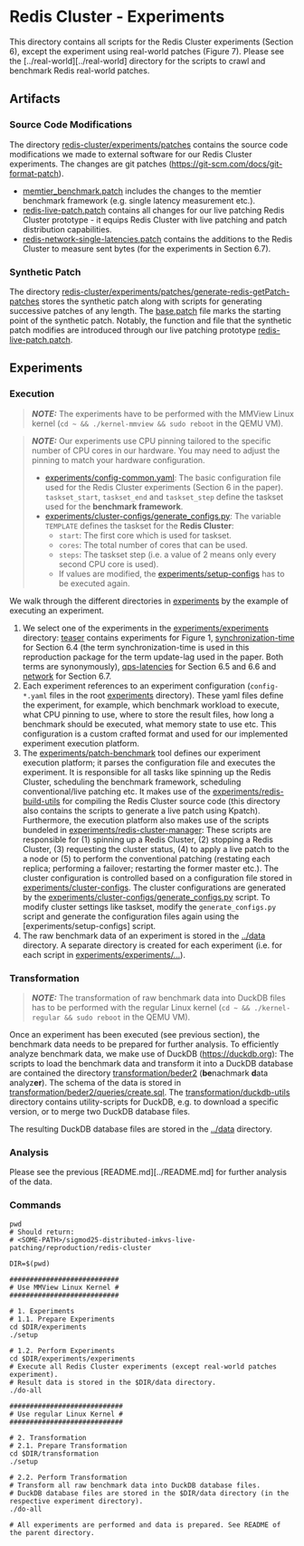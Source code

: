 # Redis Cluster - Experiments

This directory contains all scripts for the Redis Cluster experiments (Section 6), except the experiment using real-world patches (Figure 7).
Please see the [../real-world][../real-world] directory for the scripts to crawl and benchmark Redis real-world patches.

## Artifacts

### Source Code Modifications

The directory [redis-cluster/experiments/patches](redis-cluster/experiments/patches) contains the source code modifications we made to external software for our Redis Cluster experiments.
The changes are git patches (https://git-scm.com/docs/git-format-patch).

- [memtier_benchmark.patch](redis-cluster/experiments/patches/memtier_benchmark.patch) includes the changes to the memtier benchmark framework (e.g. single latency measurement etc.).
- [redis-live-patch.patch](redis-cluster/experiments/patches/redis-live-patch.patch) contains all changes for our live patching Redis Cluster prototype - it equips Redis Cluster with live patching and patch distribution capabilities.
- [redis-network-single-latencies.patch](redis-cluster/experiments/patches/redis-network-single-latencies.patch) contains the additions to the Redis Cluster to measure sent bytes (for the experiments in Section 6.7).


### Synthetic Patch

The directory [redis-cluster/experiments/patches/generate-redis-getPatch-patches](redis-cluster/experiments/patches/generate-redis-getPatch-patches) stores the synthetic patch along with scripts for generating successive patches of any length.
The [base.patch](redis-cluster/experiments/patches/generate-redis-getPatch-patches/base.patch) file marks the starting point of the synthetic patch.
Notably, the function and file that the synthetic patch modifies are introduced through our live patching prototype [redis-live-patch.patch](redis-cluster/experiments/patches/redis-live-patch.patch).

## Experiments

### Execution

> **_NOTE:_** The experiments have to be performed with the MMView Linux kernel (`cd ~ && ./kernel-mmview && sudo reboot` in the QEMU VM).

> **_NOTE:_** Our experiments use CPU pinning tailored to the specific number of CPU cores in our hardware. You may need to adjust the pinning to match your hardware configuration.
> - [experiments/config-common.yaml](experiments/config-common.yaml): The basic configuration file used for the Redis Cluster experiments (Section 6 in the paper). `taskset_start`, `taskset_end` and `taskset_step` define the taskset used for the **benchmark framework**.
> - [experiments/cluster-configs/generate_configs.py](experiments/cluster-configs/generate_configs.py): The variable `TEMPLATE` defines the taskset for the **Redis Cluster**:
>   - `start`: The first core which is used for taskset.
>   - `cores`: The total number of cores that can be used.
>   - `steps`: The taskset step (i.e. a value of 2 means only every second CPU core is used).
>   - If values are modified, the [experiments/setup-configs](experiments/setup-configs) has to be executed again.


We walk through the different directories in [experiments](experiments) by the example of executing an experiment.

1. We select one of the experiments in the [experiments/experiments](experiments/experiments) directory: [teaser](experiments/experiments/teaser) contains experiments for Figure 1, [synchronization-time](experiments/experiments/synchronization-time) for Section 6.4 (the term synchronization-time is used in this reproduction package for the term update-lag used in the paper. Both terms are synonymously), [qps-latencies](experiments/experiments/qps-latencies) for Section 6.5 and 6.6 and [network](experiments/experiments/network) for Section 6.7.
2. Each experiment references to an experiment configuration (`config-*.yaml` files in the root [experiments](experiments) directory). These yaml files define the experiment, for example, which benchmark workload to execute, what CPU pinning to use, where to store the result files, how long a benchmark should be executed, what memory state to use etc. This configuration is a custom crafted format and used for our implemented experiment execution platform.
3. The [experiments/patch-benchmark](experiments/patch-benchmark) tool defines our experiment execution platform; it parses the configuration file and executes the experiment.  It is responsible for all tasks like spinning up the Redis Cluster, scheduling the benchmark framework, scheduling conventional/live patching etc. It makes use of the [experiments/redis-build-utils](experiments/redis-build-utils) for compiling the Redis Cluster source code (this directory also contains the scripts to generate a live patch using Kpatch). Furthermore, the execution platform also makes use of the scripts bundeled in [experiments/redis-cluster-manager](experiments/redis-cluster-manager): These scripts are responsible for (1) spinning up a Redis Cluster, (2) stopping a Redis Cluster, (3) requesting the cluster status, (4) to apply a live patch to the a node or (5) to perform the conventional patching (restating each replica; performing a failover; restarting the former master etc.). The cluster configuration is controlled based on a configuration file stored in [experiments/cluster-configs](experiments/cluster-configs). The cluster configurations are generated by the [experiments/cluster-configs/generate_configs.py](experiments/cluster-configs/generate_configs.py) script. To modify cluster settings like taskset, modify the `generate_configs.py` script and generate the configuration files again using the [experiments/setup-configs] script.
4. The raw benchmark data of an experiment is stored in the [../data](../data/) directory. A separate directory is created for each experiment (i.e. for each script in [experiments/experiments/...](experiments/experiments/)).

### Transformation

> **_NOTE:_** The transformation of raw benchmark data into DuckDB files has to be performed with the regular Linux kernel (`cd ~ && ./kernel-regular && sudo reboot` in the QEMU VM).

Once an experiment has been executed (see previous section), the benchmark data needs to be prepared for further analysis.
To efficiently analyze benchmark data, we make use of DuckDB (https://duckdb.org): The scripts to load the benchmark data and transform it into a DuckDB database are contained the directory [transformation/beder2](transformation/beder2) (**be**nachmark **d**ata analyz**er**). The schema of the data is stored in [transformation/beder2/queries/create.sql](transformation/beder2/queries/create.sql). The [transformation/duckdb-utils](transformation/duckdb-utils) directory contains utility-scripts for DuckDB, e.g. to download a specific version, or to merge two DuckDB database files.

The resulting DuckDB database files are stored in the [../data](../data) directory.

### Analysis

Please see the previous [README.md][../README.md] for further analysis of the data.

### Commands

```
pwd
# Should return:
# <SOME-PATH>/sigmod25-distributed-imkvs-live-patching/reproduction/redis-cluster

DIR=$(pwd)

###########################
# Use MMView Linux Kernel #
###########################

# 1. Experiments
# 1.1. Prepare Experiments
cd $DIR/experiments
./setup

# 1.2. Perform Experiments
cd $DIR/experiments/experiments
# Execute all Redis Cluster experiments (except real-world patches experiment).
# Result data is stored in the $DIR/data directory.
./do-all

############################
# Use regular Linux Kernel #
############################

# 2. Transformation
# 2.1. Prepare Transformation
cd $DIR/transformation
./setup

# 2.2. Perform Transformation
# Transform all raw benchmark data into DuckDB database files.
# DuckDB database files are stored in the $DIR/data directory (in the respective experiment directory).
./do-all

# All experiments are performed and data is prepared. See README of the parent directory.
```
